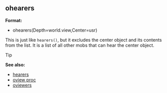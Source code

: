 ## ohearers

**Format:**
+   ohearers(Depth=world.view,Center=usr)


This is just like `hearers()`, but it excludes the center
object and its contents from the list. It is a list of all other mobs
that can hear the center object.

> [!TIP] 
> **See also:**
> +   [hearers](/ref/proc/hearers.md) 
> +   [oview proc](/ref/proc/oview.md) 
> +   [oviewers](/ref/proc/oviewers.md) <!-- -->